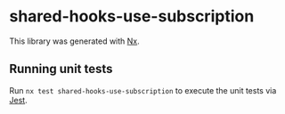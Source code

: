 # shared-hooks-use-subscription

This library was generated with [Nx](https://nx.dev).

## Running unit tests

Run `nx test shared-hooks-use-subscription` to execute the unit tests via [Jest](https://jestjs.io).
